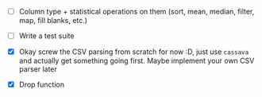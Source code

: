 - [ ] Column type + statistical operations on them (sort, mean, median, filter, map, fill blanks, etc.)
- [ ] Write a test suite

- [x] Okay screw the CSV parsing from scratch for now :D, just use `cassava` and actually get something going first. Maybe implement your own CSV parser later
- [x] Drop function
